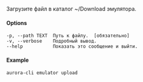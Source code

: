 Загрузите файл в каталог ~/Download эмулятора.

#### Options

```shell
-p, --path TEXT  Путь к файлу.  [обязательно]
-v, --verbose    Подробный вывод.
--help           Показать это сообщение и выйти.
```

#### Example

```shell
aurora-cli emulator upload
```

